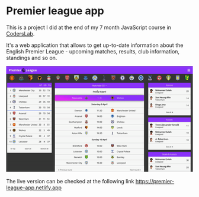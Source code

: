 # Premier league app

This is a project I did at the end of my 7 month JavaScript course in [CodersLab](https://github.com/CodersLab).

It's a web application that allows to get up-to-date information about the English Premier League - upcoming matches, results, club information, standings and so on.

![app gif](./public/app_preview.gif)

The live version can be checked at the following link https://premier-league-app.netlify.app
